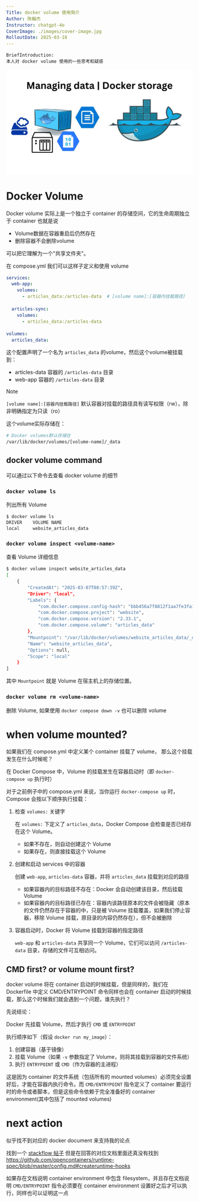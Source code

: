```yaml
---
Title: docker volume 使用简介
Author: 陈翰杰
Instructor: chatgpt-4o
CoverImage: ./images/cover-image.jpg
RolloutDate: 2025-03-18
---
```


```
BriefIntroduction: 
本人对 docker volume 使用的一些思考和疑惑
```

<!-- split -->

![cover image](./images/cover-image.jpg)

# Docker Volume 

Docker volume 实际上是一个独立于 container 的存储空间，它的生命周期独立于 container 也就是说

- Volume数据在容器重启后仍然存在
- 删除容器不会删除volume

可以把它理解为一个"共享文件夹"。

在 compose.yml 我们可以这样子定义和使用 volume

```yaml
services:
  web-app:
    volumes:
      - articles_data:/articles-data  # [volume name]:[容器内挂载路径]
    
  articles-sync:
    volumes:
      - articles_data:/articles-data

volumes:
  articles_data:
```

这个配置声明了一个名为 `articles_data` 的volume，然后这个volume被挂载到：

- articles-data 容器的 `/articles-data` 目录
- web-app 容器的 `/articles-data` 目录

> [!note]
>
> `[volume name]:[容器内挂载路径]` 默认容器对挂载的路径具有读写权限（rw），除非明确指定为只读（ro）

这个volume实际存储在：

```bash
# Docker volumes默认存储在
/var/lib/docker/volumes/[volume-name]/_data
```

## docker volume command

可以通过以下命令去查看 docker volume 的细节

### `docker volume ls`

列出所有 Volume

```shell
$ docker volume ls
DRIVER    VOLUME NAME
local     website_articles_data
```

### `docker volume inspect <volume-name>`

查看 Volume 详细信息

```bash
$ docker volume inspect website_articles_data
[
    {
        "CreatedAt": "2025-03-07T08:57:39Z",
        "Driver": "local",
        "Labels": {
            "com.docker.compose.config-hash": "bbb456a7f8812f1aa7fe3fa10a7a34c76dfb2b1ad60eadbae23a2f386992e456",
            "com.docker.compose.project": "website",
            "com.docker.compose.version": "2.33.1",
            "com.docker.compose.volume": "articles_data"
        },
        "Mountpoint": "/var/lib/docker/volumes/website_articles_data/_data",
        "Name": "website_articles_data",
        "Options": null,
        "Scope": "local"
    }
]
```

其中 `Mountpoint` 就是 Volume 在宿主机上的存储位置。

### `docker volume rm <volume-name>`

删除 Volume, 如果使用 `docker compose down -v` 也可以删除 volume

# when volume mounted?

如果我们在 compose.yml 中定义某个 container 挂载了 volume， 那么这个挂载发生在什么时候呢？

在 Docker Compose 中，Volume 的挂载发生在容器启动时（即 `docker-compose up` 执行时）

对于之前例子中的 compose.yml 来说，当你运行 `docker-compose up` 时，Compose 会按以下顺序执行挂载：

1. 检查 `volumes:` 关键字

   在 `volumes:` 下定义了 `articles_data`，Docker Compose 会检查是否已经存在这个 Volume。

   - 如果不存在，则自动创建这个 Volume
   - 如果存在，则直接挂载这个 Volume

2. 创建和启动 services 中的容器

   创建 `web-app`,   `articles-data` 容器，并将 `articles_data` 挂载到对应的路径

   - 如果容器内的目标路径不存在：Docker 会自动创建该目录，然后挂载 Volume
   - 如果容器内的目标路径已存在：容器内该路径原本的文件会被隐藏（原本的文件仍然存在于容器的中，只是被 Volume 挂载覆盖，如果我们停止容器，移除 Volume 挂载，原目录的内容仍然存在），但不会被删除

3. 容器启动时，Docker 将 Volume 挂载到容器的指定路径

   `web-app` 和 `articles-data` 共享同一个 Volume，它们可以访问 `/articles-data` 目录，存储的文件可互相访问。



## CMD first? or volume mount first?

docker volume 将在 container 启动的时候挂载，但是同样的，我们在 Dockerfile 中定义 CMD/ENTRYPOINT 命令同样也会在 container 启动的时候挂载，那么这个时候我们就会遇到一个问题，谁先执行？

先说结论：

Docker 先挂载 Volume，然后才执行 `CMD` 或 `ENTRYPOINT`

执行顺序如下（假设 `docker run my_image`）：

1. 创建容器（基于镜像）
2. 挂载 Volume（如果 `-v` 参数指定了 Volume，则将其挂载到容器的文件系统）
3. 执行 `ENTRYPOINT` 或 `CMD`（作为容器的主进程）

这是因为 container 的文件系统（包括所有的 mounted volumes）必须完全设置好后，才能在容器内执行命令。而 `CMD/ENTRYPOINT` 指令定义了 container 要运行时的命令或者脚本，但是这些命令依赖于完全准备好的 container environment(其中包括了 mounted volumes)



# next action

似乎找不到对应的 docker document 来支持我的论点

找到一个 [stackflow 帖子](https://stackoverflow.com/questions/69308389/docker-is-volume-mounted-before-running-cmd) 但是在回答的对应文档里面还真没有找到 https://github.com/opencontainers/runtime-spec/blob/master/config.md#createruntime-hooks

如果存在文档说明 container environment 中包含 filesystem，并且存在文档说明 `CMD/ENTRYPOINT` 指令必须要在 container environment 设置好之后才可以执行，同样也可以证明这一点
